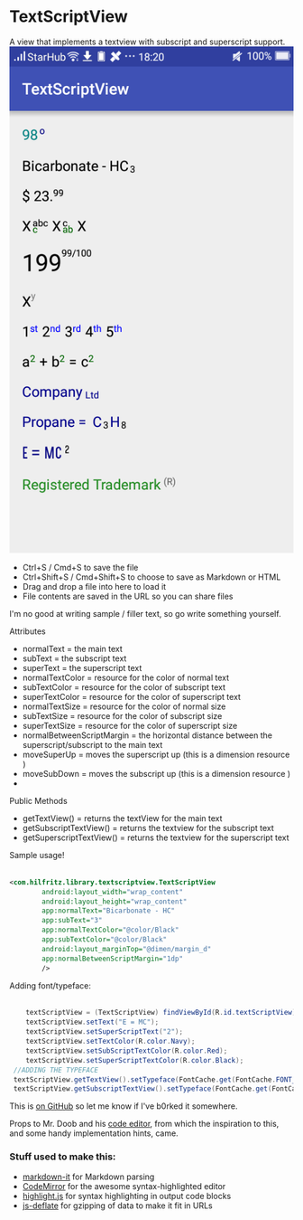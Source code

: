 # TextScriptView

A view that implements a textview with subscript and superscript support.
![alt tag](https://github.com/hilfritz/TextScriptView/blob/master/screenshot.png)

 * Ctrl+S / Cmd+S to save the file
 * Ctrl+Shift+S / Cmd+Shift+S to choose to save as Markdown or HTML
 * Drag and drop a file into here to load it
 * File contents are saved in the URL so you can share files


I'm no good at writing sample / filler text, so go write something yourself.

Attributes

 * normalText = the main text
 * subText = the subscript text
 * superText = the superscript text
 * normalTextColor = resource for the color of normal text
 * subTextColor  = resource for the color of subscript text
 * superTextColor  = resource for the color of superscript text
 * normalTextSize = resource for the color of normal size
 * subTextSize  = resource for the color of subscript size
 * superTextSize  = resource for the color of superscript size
 * normalBetweenScriptMargin = the horizontal distance between the superscript/subscript to the main text
 * moveSuperUp = moves the superscript up (this is a dimension resource )
 * moveSubDown = moves the subscript up (this is a dimension resource )
 *

Public Methods

 * getTextView() = returns the textView for the main text
 * getSubscriptTextView() = returns the textview for the subscript text
 * getSuperscriptTextView() = returns the textview for the superscript text

Sample usage!

```xml

<com.hilfritz.library.textscriptview.TextScriptView
        android:layout_width="wrap_content"
        android:layout_height="wrap_content"
        app:normalText="Bicarbonate - HC"
        app:subText="3"
        app:normalTextColor="@color/Black"
        app:subTextColor="@color/Black"
        android:layout_marginTop="@dimen/margin_d"
        app:normalBetweenScriptMargin="1dp"
        />

```

Adding font/typeface:

```java

	textScriptView = (TextScriptView) findViewById(R.id.textScriptView);
    textScriptView.setText("E = MC");
    textScriptView.setSuperScriptText("2");
    textScriptView.setTextColor(R.color.Navy);
    textScriptView.setSubScriptTextColor(R.color.Red);
    textScriptView.setSuperScriptTextColor(R.color.Black);
 //ADDING THE TYPEFACE
 textScriptView.getTextView().setTypeface(FontCache.get(FontCache.FONT_GOTCHAGOTHIC_LIGHT, this));        textScriptView.getSuperscriptTextView().setTypeface(FontCache.get(FontCache.FONT_GOTCHAGOTHIC_LIGHT, this));
 textScriptView.getSubscriptTextView().setTypeface(FontCache.get(FontCache.FONT_GOTCHAGOTHIC_LIGHT, this));


```

This is [on GitHub](https://github.com/jbt/markdown-editor) so let me know if I've b0rked it somewhere.


Props to Mr. Doob and his [code editor](http://mrdoob.com/projects/code-editor/), from which
the inspiration to this, and some handy implementation hints, came.

### Stuff used to make this:

 * [markdown-it](https://github.com/markdown-it/markdown-it) for Markdown parsing
 * [CodeMirror](http://codemirror.net/) for the awesome syntax-highlighted editor
 * [highlight.js](http://softwaremaniacs.org/soft/highlight/en/) for syntax highlighting in output code blocks
 * [js-deflate](https://github.com/dankogai/js-deflate) for gzipping of data to make it fit in URLs
